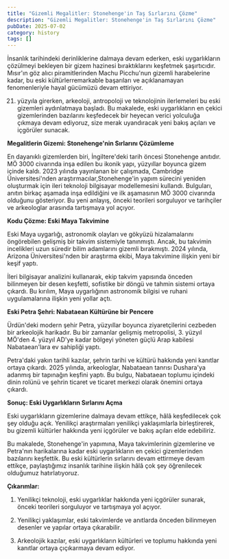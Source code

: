 ```yaml
---
title: "Gizemli Megalitler: Stonehenge'in Taş Sırlarını Çözme"
description: "Gizemli Megalitler: Stonehenge'in Taş Sırlarını Çözme"
pubDate: 2025-07-02
category: history
tags: []
---
```


İnsanlık tarihindeki derinliklerine dalmaya devam ederken, eski uygarlıkların çözülmeyi bekleyen bir gizem hazinesi bıraktıklarını keşfetmek şaşırtıcıdır. Mısır'ın göz alıcı piramitlerinden Machu Picchu'nun gizemli harabelerine kadar, bu eski kültürlerremarkable başarıları ve açıklanamayan fenomenleriyle hayal gücümüzü devam ettiriyor.

21. yüzyıla girerken, arkeoloji, antropoloji ve teknolojinin ilerlemeleri bu eski gizemleri aydınlatmaya başladı. Bu makalede, eski uygarlıkların en çekici gizemlerinden bazılarını keşfedecek bir heyecan verici yolculuğa çıkmaya devam ediyoruz, size merak uyandıracak yeni bakış açıları ve içgörüler sunacak.

**Megalitlerin Gizemi: Stonehenge'nin Sırlarını Çözümleme**

En dayanıklı gizemlerden biri, İngiltere'deki tarih öncesi Stonehenge anıtıdır. MÖ 3000 civarında inşa edilen bu ikonik yapı, yüzyıllar boyunca gizem içinde kaldı. 2023 yılında yayınlanan bir çalışmada, Cambridge Üniversitesi'nden araştırmacılar,Stonehenge'in yapım sürecini yeniden oluşturmak için ileri teknoloji bilgisayar modellemesini kullandı. Bulguları, anıtın birkaç aşamada inşa edildiğini ve ilk aşamasının MÖ 3000 civarında olduğunu gösteriyor. Bu yeni anlayış, önceki teorileri sorguluyor ve tarihçiler ve arkeologlar arasında tartışmaya yol açıyor.

**Kodu Çözme: Eski Maya Takvimine**

Eski Maya uygarlığı, astronomik olayları ve gökyüzü hizalamalarını öngörebilen gelişmiş bir takvim sistemiyle tanınmıştı. Ancak, bu takvimin incelikleri uzun süredir bilim adamlarını gizemli bırakmıştı. 2024 yılında, Arizona Üniversitesi'nden bir araştırma ekibi, Maya takvimine ilişkin yeni bir keşif yaptı.

İleri bilgisayar analizini kullanarak, ekip takvim yapısında önceden bilinmeyen bir desen keşfetti, sofistike bir döngü ve tahmin sistemi ortaya çıkardı. Bu kırılım, Maya uygarlığının astronomik bilgisi ve ruhani uygulamalarına ilişkin yeni yollar açtı.

**Eski Petra Şehri: Nabataean Kültürüne bir Pencere**

Ürdün'deki modern şehir Petra, yüzyıllar boyunca ziyaretçilerini cezbeden bir arkeolojik harikadır. Bu bir zamanlar gelişmiş metropolisi, 3. yüzyıl MÖ'den 4. yüzyıl AD'ye kadar bölgeyi yöneten güçlü Arap kabilesi Nabataean'lara ev sahipliği yaptı.

Petra'daki yakın tarihli kazılar, şehrin tarihi ve kültürü hakkında yeni kanıtlar ortaya çıkardı. 2025 yılında, arkeologlar, Nabataean tanrısı Dushara'ya adanmış bir tapınağın keşfini yaptı. Bu bulgu, Nabataean toplumu içindeki dinin rolünü ve şehrin ticaret ve ticaret merkezi olarak önemini ortaya çıkardı.

**Sonuç: Eski Uygarlıkların Sırlarını Açma**

Eski uygarlıkların gizemlerine dalmaya devam ettikçe, hâlâ keşfedilecek çok şey olduğu açık. Yenilikçi araştırmaları yenilikçi yaklaşımlarla birleştirerek, bu gizemli kültürler hakkında yeni içgörüler ve bakış açıları elde edebiliriz.

Bu makalede, Stonehenge'in yapımına, Maya takvimlerinin gizemlerine ve Petra'nın harikalarına kadar eski uygarlıkların en çekici gizemlerinden bazılarını keşfettik. Bu eski kültürlerin sırlarını devam ettirmeye devam ettikçe, paylaştığımız insanlık tarihine ilişkin hâlâ çok şey öğrenilecek olduğumuz hatırlatıyoruz.

**Çıkarımlar:**

1. Yenilikçi teknoloji, eski uygarlıklar hakkında yeni içgörüler sunarak, önceki teorileri sorguluyor ve tartışmaya yol açıyor.

2. Yenilikçi yaklaşımlar, eski takvimlerde ve anıtlarda önceden bilinmeyen desenler ve yapılar ortaya çıkarabilir.

3. Arkeolojik kazılar, eski uygarlıkların kültürleri ve toplumu hakkında yeni kanıtlar ortaya çıçıkarmaya devam ediyor.